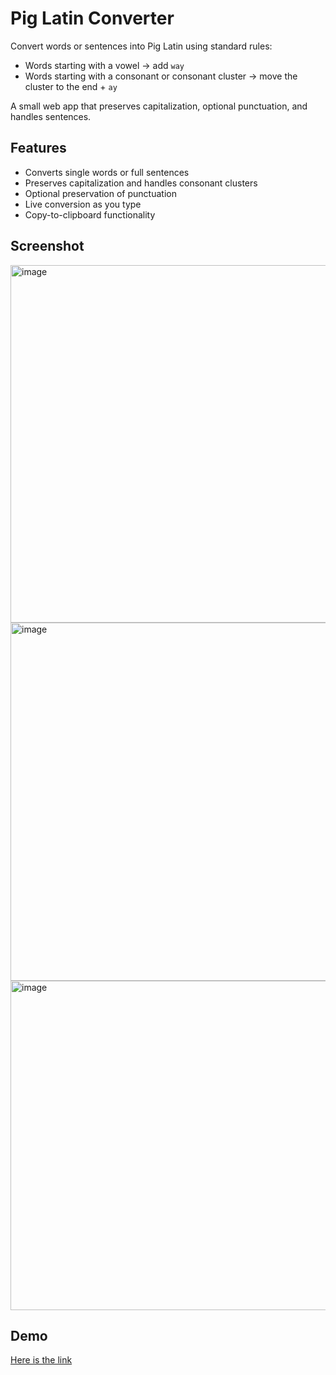 # Pig Latin Converter

Convert words or sentences into Pig Latin using standard rules:
- Words starting with a vowel → add `way`
- Words starting with a consonant or consonant cluster → move the cluster to the end + `ay`

A small web app that preserves capitalization, optional punctuation, and handles sentences.

##  Features

- Converts single words or full sentences  
- Preserves capitalization and handles consonant clusters  
- Optional preservation of punctuation  
- Live conversion as you type  
- Copy-to-clipboard functionality

## Screenshot
<img width="692" height="572" alt="image" src="https://github.com/user-attachments/assets/604398f8-4fdf-4d35-8374-7ea67bb96a91" />
<img width="680" height="573" alt="image" src="https://github.com/user-attachments/assets/5db9b968-6070-47f7-a1be-ce6ef4385e8e" />
<img width="651" height="527" alt="image" src="https://github.com/user-attachments/assets/2e378bda-338d-4f9d-a067-414ff0e911ab" />

##  Demo

[Here is the link](https://drive.google.com/file/d/1abkBTE7uDd6minUfvCAl4u9uU03Bl-Eb/view?usp=sharing)
